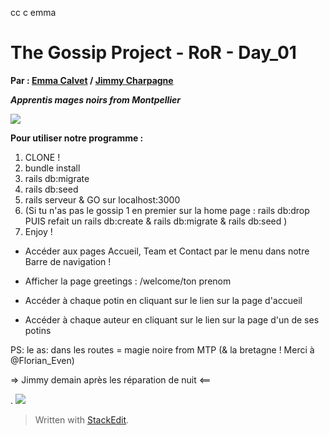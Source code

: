 cc c emma
# The Gossip Project - RoR - Day_01

  **Par : [Emma Calvet](https://github.com/emcalvet) / [Jimmy Charpagne](https://github.com/Hykios42/)**

***Apprentis mages noirs from Montpellier***

![](https://media.giphy.com/media/l46CsTPetihC1rX9K/giphy.gif)

**Pour utiliser notre programme :**
1. CLONE !
2. bundle install
3. rails db:migrate
4. rails db:seed
5. rails serveur & GO sur localhost:3000
6. (Si tu n'as pas le gossip 1 en premier sur la home page : rails db:drop PUIS refait un rails db:create & rails db:migrate & rails db:seed )
7. Enjoy !

- Accéder aux pages Accueil, Team et Contact par le menu dans notre Barre de navigation !

- Afficher la page greetings : /welcome/ton prenom

- Accéder à chaque potin en cliquant sur le lien sur la page d'accueil

- Accéder à chaque auteur en cliquant sur le lien sur la page d'un de ses potins

PS: le as: dans les routes = magie noire from MTP (& la bretagne ! Merci à @Florian_Even)


=> Jimmy demain après les réparation de nuit <==

.
![](https://media.giphy.com/media/xUA7bjoUNhwWVCfTR6/giphy.gif)

  

> Written with [StackEdit](https://stackedit.io/).